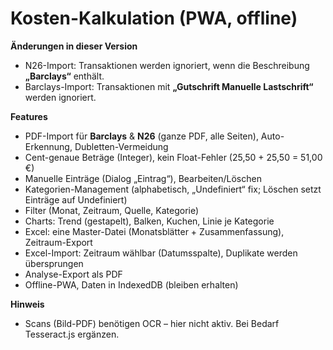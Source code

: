 
# Kosten-Kalkulation (PWA, offline)
**Änderungen in dieser Version**
- N26-Import: Transaktionen werden ignoriert, wenn die Beschreibung **„Barclays“** enthält.
- Barclays-Import: Transaktionen mit **„Gutschrift Manuelle Lastschrift“** werden ignoriert.

**Features**
- PDF-Import für **Barclays** & **N26** (ganze PDF, alle Seiten), Auto-Erkennung, Dubletten-Vermeidung
- Cent-genaue Beträge (Integer), kein Float-Fehler (25,50 + 25,50 = 51,00 €)
- Manuelle Einträge (Dialog „Eintrag“), Bearbeiten/Löschen
- Kategorien-Management (alphabetisch, „Undefiniert“ fix; Löschen setzt Einträge auf Undefiniert)
- Filter (Monat, Zeitraum, Quelle, Kategorie)
- Charts: Trend (gestapelt), Balken, Kuchen, Linie je Kategorie
- Excel: eine Master-Datei (Monatsblätter + Zusammenfassung), Zeitraum-Export
- Excel-Import: Zeitraum wählbar (Datumsspalte), Duplikate werden übersprungen
- Analyse-Export als PDF
- Offline-PWA, Daten in IndexedDB (bleiben erhalten)

**Hinweis**
- Scans (Bild-PDF) benötigen OCR – hier nicht aktiv. Bei Bedarf Tesseract.js ergänzen.
